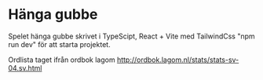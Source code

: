 # Hänga gubbe

Spelet hänga gubbe skrivet i TypeScipt, React + Vite med TailwindCss
"npm run dev" för att starta projektet.

Ordlista taget ifrån ordbok lagom 
http://ordbok.lagom.nl/stats/stats-sv-04.sv.html
